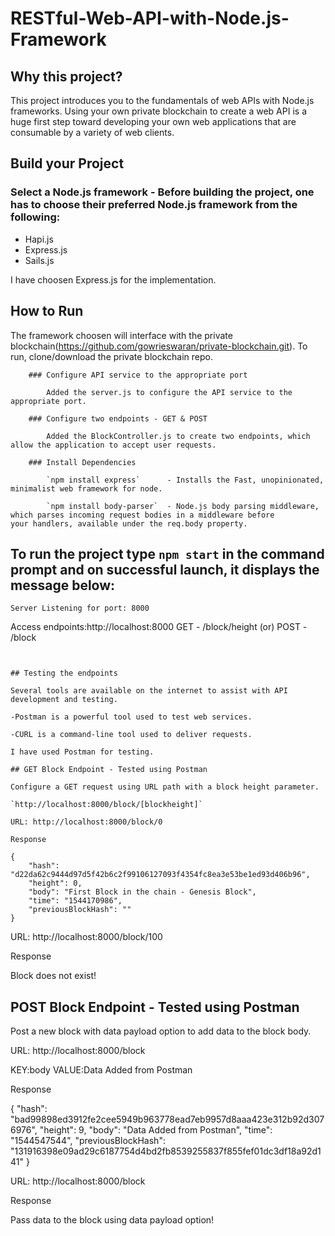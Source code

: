 # RESTful-Web-API-with-Node.js-Framework

## Why this project?

This project introduces you to the fundamentals of web APIs with Node.js frameworks. Using your own private blockchain to create a web API is a huge first step toward developing your own web applications that are consumable by a variety of web clients.

## Build your Project

### Select a Node.js framework - Before building the project, one has to choose their preferred Node.js framework from the following:

- Hapi.js
- Express.js
- Sails.js

I have choosen Express.js for the implementation.

## How to Run

The framework choosen will interface with the private blockchain(https://github.com/gowrieswaran/private-blockchain.git). To run, clone/download the private blockchain repo.

        ### Configure API service to the appropriate port

            Added the server.js to configure the API service to the appropriate port.

        ### Configure two endpoints - GET & POST

            Added the BlockController.js to create two endpoints, which allow the application to accept user requests.

        ### Install Dependencies

            `npm install express`      - Installs the Fast, unopinionated, minimalist web framework for node.

            `npm install body-parser`  - Node.js body parsing middleware, which parses incoming request bodies in a middleware before                                        your handlers, available under the req.body property.

## To run the project type `npm start` in the command prompt and on successful launch, it displays the message below:

```
Server Listening for port: 8000
```

Access endpoints:http://localhost:8000 GET - /block/height (or) POST - /block

```


## Testing the endpoints

Several tools are available on the internet to assist with API development and testing.

-Postman is a powerful tool used to test web services.

-CURL is a command-line tool used to deliver requests.

I have used Postman for testing.

## GET Block Endpoint - Tested using Postman

Configure a GET request using URL path with a block height parameter.

`http://localhost:8000/block/[blockheight]`

URL: http://localhost:8000/block/0

Response

{
    "hash": "d22da62c9444d97d5f42b6c2f99106127093f4354fc8ea3e53be1ed93d406b96",
    "height": 0,
    "body": "First Block in the chain - Genesis Block",
    "time": "1544170986",
    "previousBlockHash": ""
}
```

URL: http://localhost:8000/block/100

Response

Block does not exist!

## POST Block Endpoint - Tested using Postman

Post a new block with data payload option to add data to the block body.

URL: http://localhost:8000/block

KEY:body VALUE:Data Added from Postman

Response

{
"hash": "bad99898ed3912fe2cee5949b963778ead7eb9957d8aaa423e312b92d3076976",
"height": 9,
"body": "Data Added from Postman",
"time": "1544547544",
"previousBlockHash": "131916398e09ad29c6187754d4bd2fb8539255837f855fef01dc3df18a92d141"
}

URL: http://localhost:8000/block

Response

Pass data to the block using data payload option!
